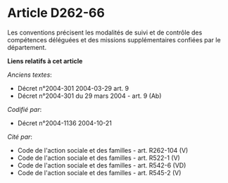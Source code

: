 # Article D262-66

Les conventions précisent les modalités de suivi et de contrôle des compétences déléguées et des missions supplémentaires
confiées par le département.

**Liens relatifs à cet article**

_Anciens textes_:

  - Décret n°2004-301 2004-03-29 art. 9
  - Décret n°2004-301 du 29 mars 2004 - art. 9 (Ab)

_Codifié par_:

  - Décret n°2004-1136 2004-10-21

_Cité par_:

  - Code de l'action sociale et des familles - art. R262-104 (V)
  - Code de l'action sociale et des familles - art. R522-1 (V)
  - Code de l'action sociale et des familles - art. R542-6 (VD)
  - Code de l'action sociale et des familles - art. R545-2 (V)
